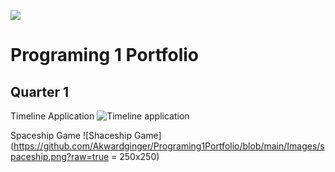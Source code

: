 ![](https://github.com/Akwardginger/Programing1Portfolio/blob/main/Images/banner.png)

# Programing 1 Portfolio

## Quarter 1

Timeline Application
![Timeline application](https://github.com/Akwardginger/Programing1Portfolio/blob/main/Images/timeline.png)

Spaceship Game
![Shaceship Game](https://github.com/Akwardginger/Programing1Portfolio/blob/main/Images/spaceship.png?raw=true = 250x250)
